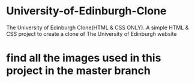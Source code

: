 # University-of-Edinburgh-Clone
The University of Edinburgh Clone(HTML &amp; CSS ONLY).
A simple HTML & CSS project to create a clone of The University of Edinburgh website
# find all the images used in this project in the master branch
